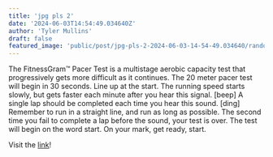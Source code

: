 ```yaml
---
title: 'jpg pls 2'
date: '2024-06-03T14:54:49.034640Z'
author: 'Tyler Mullins'
draft: false
featured_image: 'public/post/jpg-pls-2-2024-06-03-14-54-49.034640/random.jpg'
---
```


The FitnessGram™ Pacer Test is a multistage aerobic capacity test that progressively gets more difficult as it continues. The 20 meter pacer test will begin in 30 seconds. Line up at the start. The running speed starts slowly, but gets faster each minute after you hear this signal. [beep] A single lap should be completed each time you hear this sound. [ding] Remember to run in a straight line, and run as long as possible. The second time you fail to complete a lap before the sound, your test is over. The test will begin on the word start. On your mark, get ready, start.

Visit the [link](https://pages.cs.wisc.edu/~harron/)!
